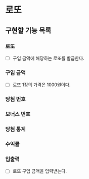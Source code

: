 # 로또

## 구현할 기능 목록

### 로또
- [ ] 구입 금액에 해당하는 로또를 발급한다.

### 구입 금액
- [ ] 로또 1장의 가격은 1000원이다.

### 당첨 번호

### 보너스 번호

### 당첨 통계

### 수익률

### 입출력
- [ ] 로또 구입 금액을 입력받는다.

